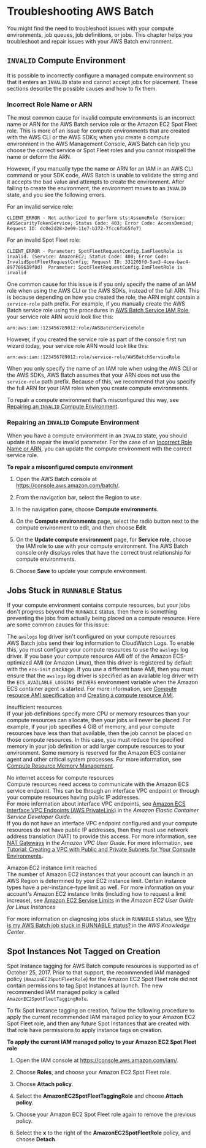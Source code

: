 # Troubleshooting AWS Batch<a name="troubleshooting"></a>

You might find the need to troubleshoot issues with your compute environments, job queues, job definitions, or jobs\. This chapter helps you troubleshoot and repair issues with your AWS Batch environment\. 

## `INVALID` Compute Environment<a name="invalid_compute_environment"></a>

It is possible to incorrectly configure a managed compute environment so that it enters an `INVALID` state and cannot accept jobs for placement\. These sections describe the possible causes and how to fix them\.

### Incorrect Role Name or ARN<a name="invalid_service_role_arn"></a>

The most common cause for invalid compute environments is an incorrect name or ARN for the AWS Batch service role or the Amazon EC2 Spot Fleet role\. This is more of an issue for compute environments that are created with the AWS CLI or the AWS SDKs; when you create a compute environment in the AWS Management Console, AWS Batch can help you choose the correct service or Spot Fleet roles and you cannot misspell the name or deform the ARN\.

However, if you manually type the name or ARN for an IAM in an AWS CLI command or your SDK code, AWS Batch is unable to validate the string and it accepts the bad value and attempts to create the environment\. After failing to create the environment, the environment moves to an `INVALID` state, and you see the following errors\.

For an invalid service role:

```
CLIENT_ERROR - Not authorized to perform sts:AssumeRole (Service: AWSSecurityTokenService; Status Code: 403; Error Code: AccessDenied; Request ID: dc0e2d28-2e99-11e7-b372-7fcc6fb65fe7)
```

For an invalid Spot Fleet role:

```
CLIENT_ERROR - Parameter: SpotFleetRequestConfig.IamFleetRole is invalid. (Service: AmazonEC2; Status Code: 400; Error Code: InvalidSpotFleetRequestConfig; Request ID: 331205f0-5ae3-4cea-bac4-897769639f8d)  Parameter: SpotFleetRequestConfig.IamFleetRole is invalid
```

One common cause for this issue is if you only specify the name of an IAM role when using the AWS CLI or the AWS SDKs, instead of the full ARN\. This is because depending on how you created the role, the ARN might contain a `service-role` path prefix\. For example, if you manually create the AWS Batch service role using the procedures in [AWS Batch Service IAM Role](service_IAM_role.md), your service role ARN would look like this:

```
arn:aws:iam::123456789012:role/AWSBatchServiceRole
```

However, if you created the service role as part of the console first run wizard today, your service role ARN would look like this:

```
arn:aws:iam::123456789012:role/service-role/AWSBatchServiceRole
```

When you only specify the name of an IAM role when using the AWS CLI or the AWS SDKs, AWS Batch assumes that your ARN does not use the `service-role` path prefix\. Because of this, we recommend that you specify the full ARN for your IAM roles when you create compute environments\.

To repair a compute environment that's misconfigured this way, see [Repairing an `INVALID` Compute Environment](#repairing_invalid_compute_environment)\.

### Repairing an `INVALID` Compute Environment<a name="repairing_invalid_compute_environment"></a>

When you have a compute environment in an `INVALID` state, you should update it to repair the invalid parameter\. For the case of an [Incorrect Role Name or ARN](#invalid_service_role_arn), you can update the compute environment with the correct service role\.

**To repair a misconfigured compute environment**

1. Open the AWS Batch console at [https://console\.aws\.amazon\.com/batch/](https://console.aws.amazon.com/batch/)\.

1. From the navigation bar, select the Region to use\.

1. In the navigation pane, choose **Compute environments**\.

1. On the **Compute environments** page, select the radio button next to the compute environment to edit, and then choose **Edit**\.

1. On the **Update compute environment** page, for **Service role**, choose the IAM role to use with your compute environment\. The AWS Batch console only displays roles that have the correct trust relationship for compute environments\.

1. Choose **Save** to update your compute environment\.

## Jobs Stuck in `RUNNABLE` Status<a name="job_stuck_in_runnable"></a>

If your compute environment contains compute resources, but your jobs don't progress beyond the `RUNNABLE` status, then there is something preventing the jobs from actually being placed on a compute resource\. Here are some common causes for this issue:

The `awslogs` log driver isn't configured on your compute resources  
AWS Batch jobs send their log information to CloudWatch Logs\. To enable this, you must configure your compute resources to use the `awslogs` log driver\. If you base your compute resource AMI off of the Amazon ECS\-optimized AMI \(or Amazon Linux\), then this driver is registered by default with the `ecs-init` package\. If you use a different base AMI, then you must ensure that the `awslogs` log driver is specified as an available log driver with the `ECS_AVAILABLE_LOGGING_DRIVERS` environment variable when the Amazon ECS container agent is started\. For more information, see [Compute resource AMI specification](compute_resource_AMIs.md#batch-ami-spec) and [Creating a compute resource AMI](create-batch-ami.md)\.

Insufficient resources  
If your job definitions specify more CPU or memory resources than your compute resources can allocate, then your jobs will never be placed\. For example, if your job specifies 4 GiB of memory, and your compute resources have less than that available, then the job cannot be placed on those compute resources\. In this case, you must reduce the specified memory in your job definition or add larger compute resources to your environment\. Some memory is reserved for the Amazon ECS container agent and other critical system processes\. For more information, see [Compute Resource Memory Management](memory-management.md)\.

No internet access for compute resources  
Compute resources need access to communicate with the Amazon ECS service endpoint\. This can be through an interface VPC endpoint or through your compute resources having public IP addresses\.  
For more information about interface VPC endpoints, see [Amazon ECS Interface VPC Endpoints \(AWS PrivateLink\)](https://docs.aws.amazon.com/AmazonECS/latest/developerguide/vpc-endpoints.html) in the *Amazon Elastic Container Service Developer Guide*\.  
If you do not have an interface VPC endpoint configured and your compute resources do not have public IP addresses, then they must use network address translation \(NAT\) to provide this access\. For more information, see [NAT Gateways](https://docs.aws.amazon.com/vpc/latest/userguide/vpc-nat-gateway.html) in the *Amazon VPC User Guide*\. For more information, see [Tutorial: Creating a VPC with Public and Private Subnets for Your Compute Environments](create-public-private-vpc.md)\.

Amazon EC2 instance limit reached  
The number of Amazon EC2 instances that your account can launch in an AWS Region is determined by your EC2 instance limit\. Certain instance types have a per\-instance\-type limit as well\. For more information on your account's Amazon EC2 instance limits \(including how to request a limit increase\), see [Amazon EC2 Service Limits](https://docs.aws.amazon.com/AWSEC2/latest/UserGuide/ec2-resource-limits.html) in the *Amazon EC2 User Guide for Linux Instances*

For more information on diagnosing jobs stuck in `RUNNABLE` status, see [Why is my AWS Batch job stuck in RUNNABLE status?](https://aws.amazon.com/premiumsupport/knowledge-center/batch-job-stuck-runnable-status/) in the *AWS Knowledge Center*\.

## Spot Instances Not Tagged on Creation<a name="spot-instance-no-tag"></a>

Spot Instance tagging for AWS Batch compute resources is supported as of October 25, 2017\. Prior to that support, the recommended IAM managed policy \(`AmazonEC2SpotFleetRole`\) for the Amazon EC2 Spot Fleet role did not contain permissions to tag Spot Instances at launch\. The new recommended IAM managed policy is called `AmazonEC2SpotFleetTaggingRole`\.

To fix Spot Instance tagging on creation, follow the following procedure to apply the current recommended IAM managed policy to your Amazon EC2 Spot Fleet role, and then any future Spot Instances that are created with that role have permissions to apply instance tags on creation\.

**To apply the current IAM managed policy to your Amazon EC2 Spot Fleet role**

1. Open the IAM console at [https://console\.aws\.amazon\.com/iam/](https://console.aws.amazon.com/iam/)\.

1. Choose **Roles**, and choose your Amazon EC2 Spot Fleet role\.

1. Choose **Attach policy**\.

1. Select the **AmazonEC2SpotFleetTaggingRole** and choose **Attach policy**\.

1. Choose your Amazon EC2 Spot Fleet role again to remove the previous policy\.

1. Select the **x** to the right of the **AmazonEC2SpotFleetRole** policy, and choose **Detach**\.